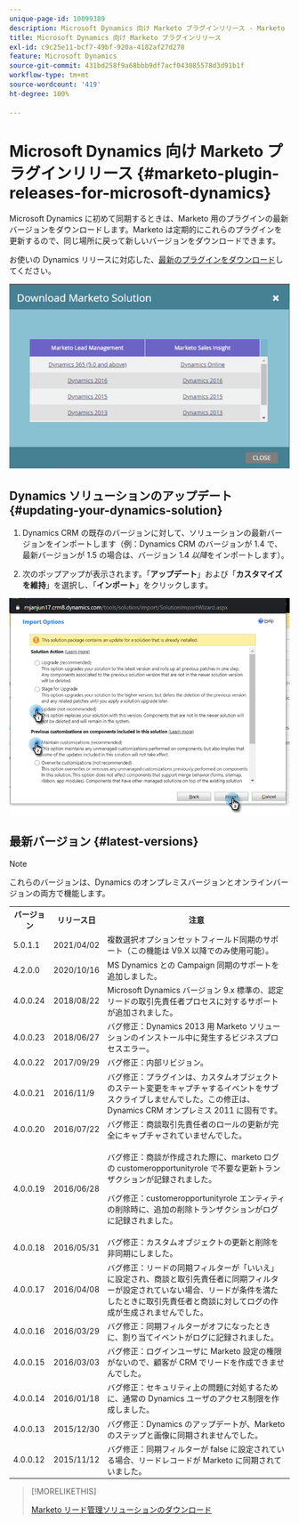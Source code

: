 ```yaml
---
unique-page-id: 10099389
description: Microsoft Dynamics 向け Marketo プラグインリリース - Marketo ドキュメント - 製品ドキュメント
title: Microsoft Dynamics 向け Marketo プラグインリリース
exl-id: c9c25e11-bcf7-49bf-920a-4182af27d278
feature: Microsoft Dynamics
source-git-commit: 431bd258f9a68bbb9df7acf043085578d3d91b1f
workflow-type: tm+mt
source-wordcount: '419'
ht-degree: 100%

---
```


# Microsoft Dynamics 向け Marketo プラグインリリース {#marketo-plugin-releases-for-microsoft-dynamics}

Microsoft Dynamics に初めて同期するときは、Marketo 用のプラグインの最新バージョンをダウンロードします。Marketo は定期的にこれらのプラグインを更新するので、同じ場所に戻って新しいバージョンをダウンロードできます。

お使いの Dynamics リリースに対応した、[最新のプラグインをダウンロード](/help/marketo/product-docs/crm-sync/microsoft-dynamics-sync/sync-setup/download-the-marketo-lead-management-solution.md)してください。

![](assets/marketo-plugin-releases-for-microsoft-dynamics-1.png)

## Dynamics ソリューションのアップデート {#updating-your-dynamics-solution}

1. Dynamics CRM の既存のバージョンに対して、ソリューションの最新バージョンをインポートします（例：Dynamics CRM のバージョンが 1.4 で、最新バージョンが 1.5 の場合は、バージョン 1.4 _以降_&#x200B;をインポートします）。

1. 次のポップアップが表示されます。「**アップデート**」および「**カスタマイズを維持**」を選択し、「**インポート**」をクリックします。

![](assets/marketo-plugin-releases-for-microsoft-dynamics-2.png)

## 最新バージョン {#latest-versions}

>[!NOTE]
>
>これらのバージョンは、Dynamics のオンプレミスバージョンとオンラインバージョンの両方で機能します。

<table> 
 <tbody> 
  <tr> 
   <th colspan="1">バージョン</th> 
   <th colspan="1">リリース日</th> 
   <th>注意</th> 
  </tr> 
  <tr> 
   <td colspan="1">5.0.1.1</td> 
   <td colspan="1">2021/04/02</td> 
   <td colspan="1">複数選択オプションセットフィールド同期のサポート（この機能は V9.X 以降でのみ使用可能）。
</td> 
  </tr> 
  <tr> 
   <td colspan="1">4.2.0.0</td> 
   <td colspan="1">2020/10/16</td> 
   <td colspan="1">MS Dynamics との Campaign 同期のサポートを追加しました。</td> 
  </tr> 
  <tr> 
   <td colspan="1">4.0.0.24</td> 
   <td colspan="1">2018/08/22</td> 
   <td colspan="1">Microsoft Dynamics バージョン 9.x 標準の、認定リードの取引先責任者プロセスに対するサポートが追加されました。</td> 
  </tr> 
  <tr> 
   <td colspan="1">4.0.0.23</td> 
   <td colspan="1">2018/06/27</td> 
   <td colspan="1">バグ修正：Dynamics 2013 用 Marketo ソリューションのインストール中に発生するビジネスプロセスエラー。</td> 
  </tr> 
  <tr> 
   <td colspan="1">4.0.0.22</td> 
   <td colspan="1">2017/09/29</td> 
   <td colspan="1">バグ修正：内部リビジョン。</td> 
  </tr> 
  <tr> 
   <td colspan="1"><p>4.0.0.21</p></td> 
   <td colspan="1">2016/11/9</td> 
   <td colspan="1">バグ修正：プラグインは、カスタムオブジェクトのステート変更をキャプチャするイベントをサブスクライブしませんでした。この修正は、Dynamics CRM オンプレミス 2011 に固有です。 </td> 
  </tr> 
  <tr> 
   <td colspan="1">4.0.0.20</td> 
   <td colspan="1">2016/07/22</td> 
   <td colspan="1">バグ修正：商談取引先責任者のロールの更新が完全にキャプチャされていませんでした。</td> 
  </tr> 
  <tr> 
   <td colspan="1">4.0.0.19</td> 
   <td colspan="1">2016/06/28</td> 
   <td colspan="1"><p>バグ修正：商談が作成された際に、marketo ログの customeropportunityrole で不要な更新トランザクションが記録されました。 </p><p>バグ修正：customeropportunityrole エンティティの削除時に、追加の削除トランザクションがログに記録されました。</p></td> 
  </tr> 
  <tr> 
   <td colspan="1">4.0.0.18</td> 
   <td colspan="1">2016/05/31</td> 
   <td colspan="1">バグ修正：カスタムオブジェクトの更新と削除を非同期にしました。</td> 
  </tr> 
  <tr> 
   <td colspan="1">4.0.0.17</td> 
   <td colspan="1">2016/04/08</td> 
   <td colspan="1">バグ修正：リードの同期フィルターが「いいえ」に設定され、商談と取引先責任者に同期フィルターが設定されていない場合、リードが条件を満たしたときに取引先責任者と商談に対してログの作成が生成されませんでした。</td> 
  </tr> 
  <tr> 
   <td colspan="1">4.0.0.16</td> 
   <td colspan="1">2016/03/29</td> 
   <td>バグ修正：同期フィルターがオフになったときに、割り当てイベントがログに記録されました。</td> 
  </tr> 
  <tr> 
   <td colspan="1">4.0.0.15</td> 
   <td colspan="1">2016/03/03</td> 
   <td colspan="1">バグ修正：ログインユーザに Marketo 設定の権限がないので、顧客が CRM でリードを作成できませんでした。</td> 
  </tr> 
  <tr> 
   <td colspan="1">4.0.0.14</td> 
   <td colspan="1">2016/01/18</td> 
   <td colspan="1">バグ修正：セキュリティ上の問題に対処するために、通常の Dynamics ユーザのアクセス制限を作成しました。</td> 
  </tr> 
  <tr> 
   <td colspan="1">4.0.0.13</td> 
   <td colspan="1">2015/12/30</td> 
   <td>バグ修正：Dynamics のアップデートが、Marketo のステップと画像に同期されませんでした。</td> 
  </tr> 
  <tr> 
   <td colspan="1">4.0.0.12</td> 
   <td colspan="1">2015/11/12</td> 
   <td colspan="1">バグ修正：同期フィルターが false に設定されている場合、リードレコードが Marketo に同期されていました。</td> 
  </tr> 
 </tbody> 
</table>

>[!MORELIKETHIS]
>
>[Marketo リード管理ソリューションのダウンロード](/help/marketo/product-docs/crm-sync/microsoft-dynamics-sync/sync-setup/download-the-marketo-lead-management-solution.md)
